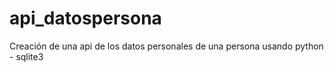 # api_datospersona
Creación de una api de los datos personales de una persona usando python - sqlite3
